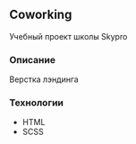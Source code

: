 ## Coworking
Учебный проект школы Skypro

### Описание
Верстка лэндинга

### Технологии

- HTML
- SCSS

